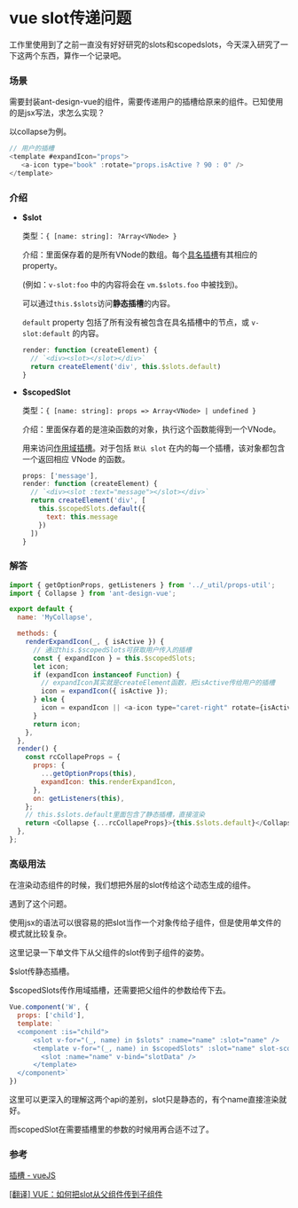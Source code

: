 # vue slot传递问题

工作里使用到了之前一直没有好好研究的slots和scopedslots，今天深入研究了一下这两个东西，算作一个记录吧。

### 场景

需要封装ant-design-vue的组件，需要传递用户的插槽给原来的组件。已知使用的是jsx写法，求怎么实现？

以collapse为例。

```javascript
// 用户的插槽
<template #expandIcon="props">
   <a-icon type="book" :rotate="props.isActive ? 90 : 0" />
</template>
```

### 介绍

- **$slot**

  类型：`{ [name: string]: ?Array<VNode> }`

  介绍：里面保存着的是所有VNode的数组。每个[具名插槽](https://cn.vuejs.org/v2/guide/components-slots.html#具名插槽)有其相应的 property。

  (例如：`v-slot:foo` 中的内容将会在 `vm.$slots.foo` 中被找到)。

  可以通过`this.$slots`访问**静态插槽**的内容。

  `default` property 包括了所有没有被包含在具名插槽中的节点，或 `v-slot:default` 的内容。

  ```javascript
  render: function (createElement) {
    // `<div><slot></slot></div>`
    return createElement('div', this.$slots.default)
  }
  ```

  

- **$scopedSlot**

  类型：`{ [name: string]: props => Array<VNode> | undefined }`

  介绍：里面保存着的是渲染函数的对象，执行这个函数能得到一个VNode。

  用来访问[作用域插槽](https://cn.vuejs.org/v2/guide/components-slots.html#作用域插槽)。对于包括 `默认 slot` 在内的每一个插槽，该对象都包含一个返回相应 VNode 的函数。

  ```javascript
  props: ['message'],
  render: function (createElement) {
    // `<div><slot :text="message"></slot></div>`
    return createElement('div', [
      this.$scopedSlots.default({
        text: this.message
      })
    ])
  }
  ```

### 解答

```javascript
import { getOptionProps, getListeners } from '../_util/props-util';
import { Collapse } from 'ant-design-vue';

export default {
  name: 'MyCollapse',

  methods: {
    renderExpandIcon(_, { isActive }) {
      // 通过this.$scopedSlots可获取用户传入的插槽
      const { expandIcon } = this.$scopedSlots;
      let icon;
      if (expandIcon instanceof Function) {
        // expandIcon其实就是createElement函数，把isActive传给用户的插槽
        icon = expandIcon({ isActive });
      } else {
        icon = expandIcon || <a-icon type="caret-right" rotate={isActive ? 90 : undefined} />;
      }
      return icon;
    },
  },
  render() {
    const rcCollapeProps = {
      props: {
        ...getOptionProps(this),
        expandIcon: this.renderExpandIcon,
      },
      on: getListeners(this),
    };
    // this.$slots.default里面包含了静态插槽，直接渲染
    return <Collapse {...rcCollapeProps}>{this.$slots.default}</Collapse>;
  },
};

```

### 高级用法

在渲染动态组件的时候，我们想把外层的slot传给这个动态生成的组件。

遇到了这个问题。

使用jsx的语法可以很容易的把slot当作一个对象传给子组件，但是使用单文件的模式就比较复杂。

这里记录一下单文件下从父组件的slot传到子组件的姿势。

$slot传静态插槽。

$scopedSlots传作用域插槽，还需要把父组件的参数给传下去。

```javascript
Vue.component('W', {
  props: ['child'],
  template: `
  <component :is="child">
      <slot v-for="(_, name) in $slots" :name="name" :slot="name" />
      <template v-for="(_, name) in $scopedSlots" :slot="name" slot-scope="slotData">
        <slot :name="name" v-bind="slotData" />
      </template>
  </component>`
})
```

这里可以更深入的理解这两个api的差别，slot只是静态的，有个name直接渲染就好。

而scopedSlot在需要插槽里的参数的时候用再合适不过了。

### 参考

[插槽 - vueJS](https://cn.vuejs.org/v2/guide/render-function.html#%E6%8F%92%E6%A7%BD)

[[翻译] VUE：如何把slot从父组件传到子组件](https://www.jianshu.com/p/4bf15380b7f9)